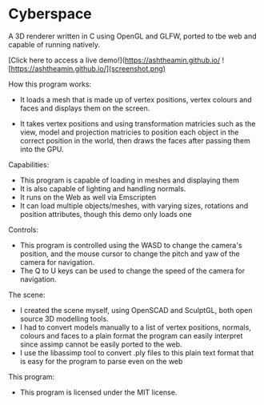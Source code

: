 # Cyberspace
A 3D renderer written in C using OpenGL and GLFW, ported to tbe web and capable of running natively.

[Click here to access a live demo!](https://ashtheamin.github.io/
![https://ashtheamin.github.io/](screenshot.png)

How this program works:
- It loads a mesh that is made up of vertex positions, vertex colours and faces and displays them on the screen.

- It takes vertex positions and using transformation matricies such as the view, model and projection matricies to position each object in the correct position in the world, then draws the faces after passing them into the GPU.

Capabilities:
- This program is capable of loading in meshes and displaying them
- It is also capable of lighting and handling normals.
- It runs on the Web as well via Emscripten
- It can load multiple objects/meshes, with varying sizes, rotations and position attributes, though this demo only loads one

Controls: 
- This program is controlled using the WASD to change the camera's position, and the mouse cursor to change the pitch and yaw of the camera for navigation.
- The Q to U keys can be used to change the speed of the camera for navigation.

The scene:
- I created the scene myself, using OpenSCAD and SculptGL, both open source 3D modelling tools.
- I had to convert models manually to a list of vertex positions, normals, colours and faces to a plain format the program can easily interpret since assimp cannot be easily ported to the web.
- I use the libassimp tool to convert .ply files to this plain text format that is easy for the program to parse even on the web

This program:
- This program is licensed under the MIT license.
